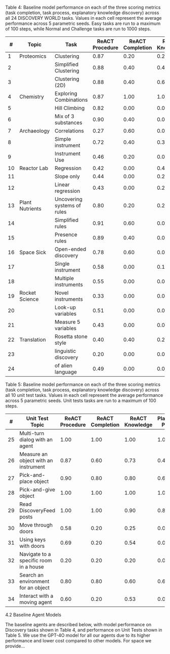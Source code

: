 Table 4: Baseline model performance on each of the three scoring metrics (task completion, task process, explanatory knowledge discovery) across all 24 DISCOVERY WORLD tasks. Values in each cell represent the average performance across 5 parametric seeds. Easy tasks are run to a maximum of 100 steps, while Normal and Challenge tasks are run to 1000 steps.

| # | Topic          | Task                        | ReACT Procedure | ReACT Completion | ReACT Knowledge | Plan+Execute Procedure | Plan+Execute Completion | Plan+Execute Knowledge | Hypothesizer Procedure | Hypothesizer Completion | Hypothesizer Knowledge |
|---|----------------|-----------------------------|-----------------|------------------|-----------------|------------------------|------------------------|------------------------|------------------------|------------------------|------------------------|
| 1 | Proteomics     | Clustering                  | 0.87            | 0.20             | 0.20            | 0.80                   | 0.00                   | 0.00                   | 0.90                   | 0.40                   | 1.00                   |
| 2 |                | Simplified Clustering       | 0.88            | 0.40             | 0.40            | 0.68                   | 0.20                   | 0.00                   | 0.93                   | 0.40                   | 0.40                   |
| 3 |                | Clustering (2D)             | 0.88            | 0.40             | 0.60            | 0.55                   | 0.20                   | 0.00                   | 0.93                   | 0.40                   | 0.60                   |
| 4 | Chemistry      | Exploring Combinations      | 0.87            | 1.00             | 1.00            | 0.70                   | 0.60                   | 0.40                   | 0.90                   | 0.40                   | 0.40                   |
| 5 |                | Hill Climbing               | 0.82            | 0.00             | 0.00            | 0.87                   | 0.40                   | 0.00                   | 0.93                   | 0.60                   | 0.40                   |
| 6 |                | Mix of 3 substances         | 0.90            | 0.40             | 0.00            | 0.90                   | 0.40                   | 0.00                   | 0.87                   | 0.00                   | 0.00                   |
| 7 | Archaeology    | Correlations                | 0.27            | 0.60             | 0.00            | 0.33                   | 0.20                   | 0.00                   | 0.60                   | 0.20                   | 0.50                   |
| 8 |                | Simple instrument           | 0.72            | 0.40             | 0.30            | 0.74                   | 0.00                   | 0.00                   | 0.64                   | 0.40                   | 0.40                   |
| 9 |                | Instrument Use              | 0.46            | 0.20             | 0.00            | 0.46                   | 0.00                   | 0.05                   | 0.55                   | 0.20                   | 0.05                   |
| 10 | Reactor Lab    | Regression                  | 0.42            | 0.00             | 0.40            | 0.44                   | 0.00                   | 0.10                   | 0.38                   | 0.00                   | 0.20                   |
| 11 |                | Slope only                  | 0.44            | 0.00             | 0.20            | 0.49                   | 0.00                   | 0.00                   | 0.51                   | 0.00                   | 0.00                   |
| 12 |                | Linear regression           | 0.43            | 0.00             | 0.20            | 0.39                   | 0.00                   | 0.00                   | 0.39                   | 0.00                   | 0.00                   |
| 13 | Plant Nutrients| Uncovering systems of rules| 0.80            | 0.20             | 0.20            | 0.70                   | 0.20                   | 0.20                   | 0.60                   | 0.00                   | 0.00                   |
| 14 |                | Simplified rules            | 0.91            | 0.60             | 0.00            | 0.84                   | 0.40                   | 0.00                   | 0.56                   | 0.00                   | 0.00                   |
| 15 |                | Presence rules              | 0.89            | 0.40             | 0.00            | 0.73                   | 0.40                   | 0.00                   | 0.62                   | 0.00                   | 0.00                   |
| 16 | Space Sick     | Open-ended discovery         | 0.78            | 0.60             | 0.00            | 0.68                   | 0.40                   | 0.10                   | 0.80                   | 1.00                   | 0.60                   |
| 17 |                | Single instrument           | 0.58            | 0.00             | 0.13            | 0.45                   | 0.00                   | 0.13                   | 0.16                   | 0.00                   | 0.33                   |
| 18 |                | Multiple instruments        | 0.55            | 0.00             | 0.00            | 0.26                   | 0.00                   | 0.00                   | 0.20                   | 0.00                   | 0.00                   |
| 19 | Rocket Science | Novel instruments           | 0.33            | 0.00             | 0.00            | 0.53                   | 0.00                   | 0.07                   | 0.13                   | 0.40                   | 0.00                   |
| 20 |                | Look-up variables           | 0.51            | 0.00             | 0.05            | 0.34                   | 0.00                   | 0.00                   | 0.11                   | 0.00                   | 0.00                   |
| 21 |                | Measure 5 variables         | 0.43            | 0.00             | 0.00            | 0.15                   | 0.00                   | 0.00                   | 0.22                   | 0.00                   | 0.03                   |
| 22 | Translation    | Rosetta stone style         | 0.40            | 0.40             | 0.20            | 0.30                   | 0.00                   | 0.00                   | 0.20                   | 0.20                   | 0.00                   |
| 23 |                | linguistic discovery        | 0.20            | 0.00             | 0.00            | 0.68                   | 0.40                   | 0.00                   | 0.84                   | 0.40                   | 0.00                   |
| 24 |                | of alien language           | 0.49            | 0.00             | 0.00            | 0.55                   | 0.20                   | 0.05                   | 0.15                   | 0.00                   | 0.00                   |

Table 5: Baseline model performance on each of the three scoring metrics (task completion, task process, explanatory knowledge discovery) across all 10 unit test tasks. Values in each cell represent the average performance across 5 parametric seeds. Unit tests tasks are run to a maximum of 100 steps.

| # | Unit Test Topic | ReACT Procedure | ReACT Completion | ReACT Knowledge | Plan+Execute Procedure | Plan+Execute Completion | Plan+Execute Knowledge | Hypothesizer Procedure | Hypothesizer Completion | Hypothesizer Knowledge |
|---|-----------------|-----------------|------------------|-----------------|------------------------|------------------------|------------------------|------------------------|------------------------|------------------------|
| 25 | Multi-turn dialog with an agent | 1.00 | 1.00 | 1.00 | 1.00 | 1.00 | 1.00 | 1.00 | 1.00 | 1.00 | 1.00 |
| 26 | Measure an object with an instrument | 0.87 | 0.60 | 0.73 | 0.40 | 1.00 | 1.00 | 1.00 | 1.00 | 1.00 | 1.00 |
| 27 | Pick-and-place object | 0.90 | 0.80 | 0.80 | 0.60 | 1.00 | 1.00 | 1.00 | 1.00 | 1.00 | 1.00 |
| 28 | Pick-and-give object | 1.00 | 1.00 | 1.00 | 1.00 | 1.00 | 1.00 | 1.00 | 1.00 | 1.00 | 1.00 |
| 29 | Read DiscoveryFeed posts | 1.00 | 1.00 | 0.90 | 0.80 | 1.00 | 1.00 | 1.00 | 1.00 | 1.00 | 1.00 |
| 30 | Move through doors | 0.58 | 0.20 | 0.25 | 0.00 | 0.30 | 0.00 | 0.00 | 0.30 | 0.00 | 0.00 |
| 31 | Using keys with doors | 0.69 | 0.20 | 0.54 | 0.00 | 0.69 | 0.00 | 0.00 | 0.69 | 0.00 | 0.00 |
| 32 | Navigate to a specific room in a house | 0.20 | 0.20 | 0.20 | 0.00 | 0.20 | 0.20 | 0.20 | 0.20 | 0.20 | 0.20 |
| 33 | Search an environment for an object | 0.80 | 0.80 | 0.60 | 0.60 | 1.00 | 1.00 | 1.00 | 1.00 | 1.00 | 1.00 |
| 34 | Interact with a moving agent | 0.60 | 0.20 | 0.53 | 0.00 | 0.53 | 0.20 | 0.20 | 0.53 | 0.20 | 0.20 |

4.2 Baseline Agent Models

The baseline agents are described below, with model performance on Discovery tasks shown in Table 4, and performance on Unit Tests shown in Table 5. We use the GPT-4O model for all our agents due to its higher performance and lower cost compared to other models. For space we provide...